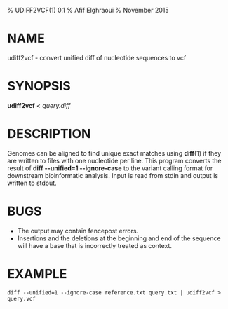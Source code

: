 % UDIFF2VCF(1) 0.1
% Afif Elghraoui
% November 2015

# NAME

udiff2vcf - convert unified diff of nucleotide sequences to vcf

# SYNOPSIS

**udiff2vcf** < *query.diff*

# DESCRIPTION

Genomes can be aligned to find unique exact matches using **diff**(1)
if they are written to files with one nucleotide per line. This program
converts the result of **diff --unified=1 --ignore-case** to the
variant calling format for downstream bioinformatic analysis. Input is
read from stdin and output is written to stdout.

# BUGS

* The output may contain fencepost errors.
* Insertions and the deletions at the beginning and end of the sequence will
  have a base that is incorrectly treated as context.

# EXAMPLE

~~~
diff --unified=1 --ignore-case reference.txt query.txt | udiff2vcf > query.vcf
~~~

